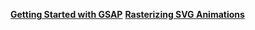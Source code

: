 [**Getting Started with GSAP**](https://greensock.com/get-started/)
[**Rasterizing SVG Animations**](https://cloudfour.com/thinks/rasterizing-svg-animations/)